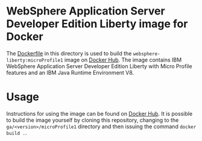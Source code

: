 # WebSphere Application Server Developer Edition Liberty image for Docker

The [Dockerfile](Dockerfile) in this directory is used to build the `websphere-liberty:microProfile1` image on [Docker Hub](https://registry.hub.docker.com/_/websphere-liberty/). The image contains IBM WebSphere Application Server Developer Edition Liberty with Micro Profile features and an IBM Java Runtime Environment V8.

# Usage

Instructions for using the image can be found on [Docker Hub](https://registry.hub.docker.com/_/websphere-liberty/). It is possible to build the image yourself by cloning this repository, changing to the `ga/<version>/microProfile1` directory and then issuing the command `docker build .`.
